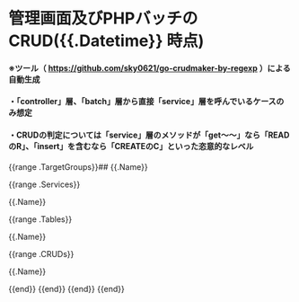 # 管理画面及びPHPバッチのCRUD({{.Datetime}} 時点)

#### ※ツール（ https://github.com/sky0621/go-crudmaker-by-regexp ）による自動生成

#### ・「controller」層、「batch」層から直接「service」層を呼んでいるケースのみ想定

#### ・CRUDの判定については「service」層のメソッドが「get〜〜」なら「READのR」、「insert」を含むなら「CREATEのC」といった恣意的なレベル

{{range .TargetGroups}}## {{.Name}}

{{range .Services}}

{{.Name}}

{{range .Tables}}

{{.Name}}

{{range .CRUDs}}

{{.Name}}

{{end}}
{{end}}
{{end}}
{{end}}